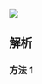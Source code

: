 ![](https://output66.oss-cn-beijing.aliyuncs.com/img/20220224133004.png)

## 解析

### 方法 1

```js

```
